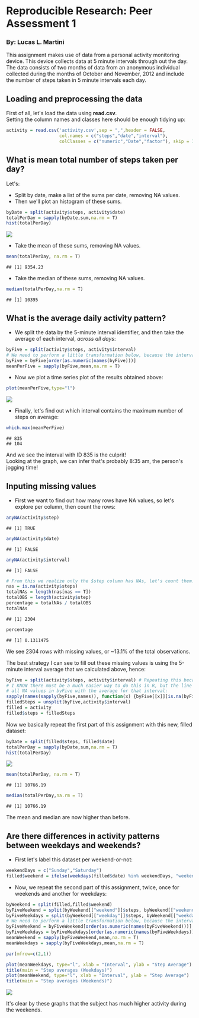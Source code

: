 # Reproducible Research: Peer Assessment 1

### By: **Lucas L. Martini**

This assignment makes use of data from a personal activity monitoring device. This device collects data at 5 minute intervals through out the day. The data consists of two months of data from an anonymous individual collected during the months of October and November, 2012 and include the number of steps taken in 5 minute intervals each day.

## Loading and preprocessing the data

First of all, let's load the data using **read.csv**.  
Setting the column names and classes here should be enough tidying up:

```r
activity = read.csv('activity.csv',sep = ",",header = FALSE, 
                    col.names = c("steps","date","interval"), 
                    colClasses = c("numeric","Date","factor"), skip = 1)
```

## What is mean total number of steps taken per day?
Let's:   

* Split by date, make a list of the sums per date, removing NA values.
* Then we'll plot an histogram of these sums. 


```r
byDate = split(activity$steps, activity$date)
totalPerDay = sapply(byDate,sum,na.rm = T)
hist(totalPerDay)
```

![](PA1_files/figure-html/unnamed-chunk-2-1.png) 

* Take the mean of these sums, removing NA values.


```r
mean(totalPerDay, na.rm = T)
```

```
## [1] 9354.23
```

* Take the median of these sums, removing NA values.


```r
median(totalPerDay,na.rm = T)
```

```
## [1] 10395
```

## What is the average daily activity pattern?

* We split the data by the 5-minute interval identifier, and then take the average of each interval, *across all days*:


```r
byFive = split(activity$steps, activity$interval)
# We need to perform a little transformation below, because the interval column is not numeric, hence byFive turns up ordered like a character, and we don't want that!
byFive = byFive[order(as.numeric(names(byFive)))]
meanPerFive = sapply(byFive,mean,na.rm = T)
```

* Now we plot a time series plot of the results obtained above:


```r
plot(meanPerFive,type="l")
```

![](PA1_files/figure-html/unnamed-chunk-6-1.png) 

* Finally, let's find out which interval contains the maximum number of steps on average:


```r
which.max(meanPerFive)
```

```
## 835 
## 104
```

And we see the interval with ID 835 is the culprit!  
Looking at the graph, we can infer that's probably 8:35 am, the person's jogging time!


## Inputing missing values

* First we want to find out how many rows have NA values, so let's explore per column, then count the rows:


```r
anyNA(activity$step)
```

```
## [1] TRUE
```

```r
anyNA(activity$date)
```

```
## [1] FALSE
```

```r
anyNA(activity$interval)
```

```
## [1] FALSE
```

```r
# From this we realize only the $step column has NAs, let's count them:
nas = is.na(activity$steps)
totalNAs = length(nas[nas == T])
totalOBS = length(activity$step)
percentage = totalNAs / totalOBS
totalNAs
```

```
## [1] 2304
```

```r
percentage
```

```
## [1] 0.1311475
```

We see 2304 rows with missing values, or ~13.1% of the total observations.

The best strategy I can see to fill out these missing values is using the 5-minute interval average that we calculated above, hence:


```r
byFive = split(activity$steps, activity$interval) # Repeating this because we changed the order before
# I KNOW there must be a much easier way to do this in R, but the line below will replace
# all NA values in byFive with the average for that interval:
sapply(names(sapply(byFive,names)), function(x) {byFive[[x]][is.na(byFive[[x]])] <<- meanPerFive[x]})
filledSteps = unsplit(byFive,activity$interval)
filled = activity
filled$steps = filledSteps
```

Now we basically repeat the first part of this assignment with this new, filled dataset:


```r
byDate = split(filled$steps, filled$date)
totalPerDay = sapply(byDate,sum,na.rm = T)
hist(totalPerDay)
```

![](PA1_files/figure-html/unnamed-chunk-10-1.png) 

```r
mean(totalPerDay, na.rm = T)
```

```
## [1] 10766.19
```

```r
median(totalPerDay,na.rm = T)
```

```
## [1] 10766.19
```

The mean and median are now higher than before.

## Are there differences in activity patterns between weekdays and weekends?

* First let's label this dataset per weekend-or-not:


```r
weekendDays = c("Sunday","Saturday")
filled$weekend = ifelse(weekdays(filled$date) %in% weekendDays, "weekend", "weekday")
```

* Now, we repeat the second part of this assignment, twice, once for weekends and another for weekdays:


```r
byWeekend = split(filled,filled$weekend)
byFiveWeekend = split(byWeekend[["weekend"]]$steps, byWeekend[["weekend"]]$interval)
byFiveWeekdays = split(byWeekend[["weekday"]]$steps, byWeekend[["weekday"]]$interval)
# We need to perform a little transformation below, because the interval column is not numeric, hence byFive turns up ordered like a character, and we don't want that!
byFiveWeekend = byFiveWeekend[order(as.numeric(names(byFiveWeekend)))]
byFiveWeekdays = byFiveWeekdays[order(as.numeric(names(byFiveWeekdays)))]
meanWeekend = sapply(byFiveWeekend,mean,na.rm = T)
meanWeekdays = sapply(byFiveWeekdays,mean,na.rm = T)

par(mfrow=c(2,1))

plot(meanWeekdays, type="l", xlab = "Interval", ylab = "Step Average")
title(main = "Step averages (Weekdays)")
plot(meanWeekend, type="l", xlab = "Interval", ylab = "Step Average")
title(main = "Step averages (Weekends)")
```

![](PA1_files/figure-html/unnamed-chunk-12-1.png) 

It's clear by these graphs that the subject has much higher activity during the weekends.
